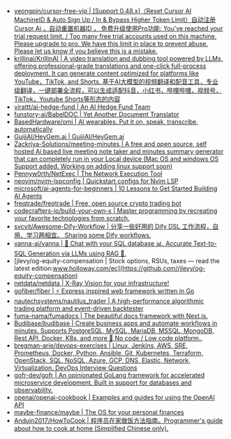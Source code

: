 + [yeongpin/cursor-free-vip | [Support 0.48.x]（Reset Cursor AI MachineID & Auto Sign Up / In & Bypass Higher Token Limit）自动注册 Cursor Ai ，自动重置机器ID ， 免费升级使用Pro功能: You've reached your trial request limit. / Too many free trial accounts used on this machine. Please upgrade to pro. We have this limit in place to prevent abuse. Please let us know if you believe this is a mistake.](https://github.com//yeongpin/cursor-free-vip)
+ [krillinai/KrillinAI | A video translation and dubbing tool powered by LLMs, offering professional-grade translations and one-click full-process deployment. It can generate content optimized for platforms like YouTube，TikTok, and Shorts. 基于AI大模型的视频翻译和配音工具，专业级翻译，一键部署全流程，可以生成适配抖音，小红书，哔哩哔哩，视频号，TikTok，Youtube Shorts等形态的内容](https://github.com//krillinai/KrillinAI)
+ [virattt/ai-hedge-fund | An AI Hedge Fund Team](https://github.com//virattt/ai-hedge-fund)
+ [funstory-ai/BabelDOC | Yet Another Document Translator](https://github.com//funstory-ai/BabelDOC)
+ [BasedHardware/omi | AI wearables. Put it on, speak, transcribe, automatically](https://github.com//BasedHardware/omi)
+ [GuijiAI/HeyGem.ai | GuijiAI/HeyGem.ai](https://github.com//GuijiAI/HeyGem.ai)
+ [Zackriya-Solutions/meeting-minutes | A free and open source, self hosted Ai based live meeting note taker and minutes summary generator that can completely run in your Local device (Mac OS and windows OS Support added. Working on adding linux support soon)](https://github.com//Zackriya-Solutions/meeting-minutes)
+ [Pennyw0rth/NetExec | The Network Execution Tool](https://github.com//Pennyw0rth/NetExec)
+ [neovim/nvim-lspconfig | Quickstart configs for Nvim LSP](https://github.com//neovim/nvim-lspconfig)
+ [microsoft/ai-agents-for-beginners | 10 Lessons to Get Started Building AI Agents](https://github.com//microsoft/ai-agents-for-beginners)
+ [freqtrade/freqtrade | Free, open source crypto trading bot](https://github.com//freqtrade/freqtrade)
+ [codecrafters-io/build-your-own-x | Master programming by recreating your favorite technologies from scratch.](https://github.com//codecrafters-io/build-your-own-x)
+ [svcvit/Awesome-Dify-Workflow | 分享一些好用的 Dify DSL 工作流程，自用、学习两相宜。 Sharing some Dify workflows.](https://github.com//svcvit/Awesome-Dify-Workflow)
+ [vanna-ai/vanna | 🤖 Chat with your SQL database 📊. Accurate Text-to-SQL Generation via LLMs using RAG 🔄.](https://github.com//vanna-ai/vanna)
+ [jlevy/og-equity-compensation | Stock options, RSUs, taxes — read the latest edition:www.holloway.com/ec](https://github.com//jlevy/og-equity-compensation)
+ [netdata/netdata | X-Ray Vision for your infrastructure!](https://github.com//netdata/netdata)
+ [gofiber/fiber | ⚡️ Express inspired web framework written in Go](https://github.com//gofiber/fiber)
+ [nautechsystems/nautilus_trader | A high-performance algorithmic trading platform and event-driven backtester](https://github.com//nautechsystems/nautilus_trader)
+ [fuma-nama/fumadocs | The beautiful docs framework with Next.js.](https://github.com//fuma-nama/fumadocs)
+ [Budibase/budibase | Create business apps and automate workflows in minutes. Supports PostgreSQL, MySQL, MariaDB, MSSQL, MongoDB, Rest API, Docker, K8s, and more 🚀 No code / Low code platform..](https://github.com//Budibase/budibase)
+ [bregman-arie/devops-exercises | Linux, Jenkins, AWS, SRE, Prometheus, Docker, Python, Ansible, Git, Kubernetes, Terraform, OpenStack, SQL, NoSQL, Azure, GCP, DNS, Elastic, Network, Virtualization. DevOps Interview Questions](https://github.com//bregman-arie/devops-exercises)
+ [gofr-dev/gofr | An opinionated GoLang framework for accelerated microservice development. Built in support for databases and observability.](https://github.com//gofr-dev/gofr)
+ [openai/openai-cookbook | Examples and guides for using the OpenAI API](https://github.com//openai/openai-cookbook)
+ [maybe-finance/maybe | The OS for your personal finances](https://github.com//maybe-finance/maybe)
+ [Anduin2017/HowToCook | 程序员在家做饭方法指南。Programmer's guide about how to cook at home (Simplified Chinese only).](https://github.com//Anduin2017/HowToCook)
